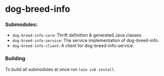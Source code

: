 # dog-breed-info

### Submodules:

* `dog-breed-info-core`: Thrift definition & generated Java classes.
* `dog-breed-info-service`: The service implementation of dog-breed-info.
* `dog-breed-info-client`: A client for dog-breed-info-service.

### Building

To build all submodules at once run `lein sub install`.
